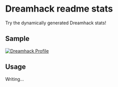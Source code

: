 # Dreamhack readme stats
Try the dynamically generated Dreamhack stats!

## Sample
[![Dreamhack Profile](https://dreamhack-readme-stats.vercel.app/api/stats?username=20691)](https://github.com/with-developer/dreamhack-readme-stats)

## Usage
Writing...